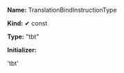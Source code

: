 **Name:** TranslationBindInstructionType

**Kind:** ✔ const

**Type:** "tbt"

**Initializer:**

'tbt'

